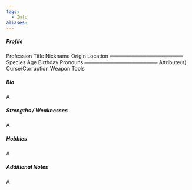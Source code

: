 ```yaml
---
tags:
  - Info
aliases:
---
```




##### Profile
Profession 
Title 
Nickname 
Origin 
Location 
════════════════════
Species 
Age 
Birthday 
Pronouns 
════════════════════
Attribute(s) 
Curse/Corruption 
Weapon 
Tools 

##### Bio

A


##### Strengths / Weaknesses

A


##### Hobbies

A


##### Additional Notes

A